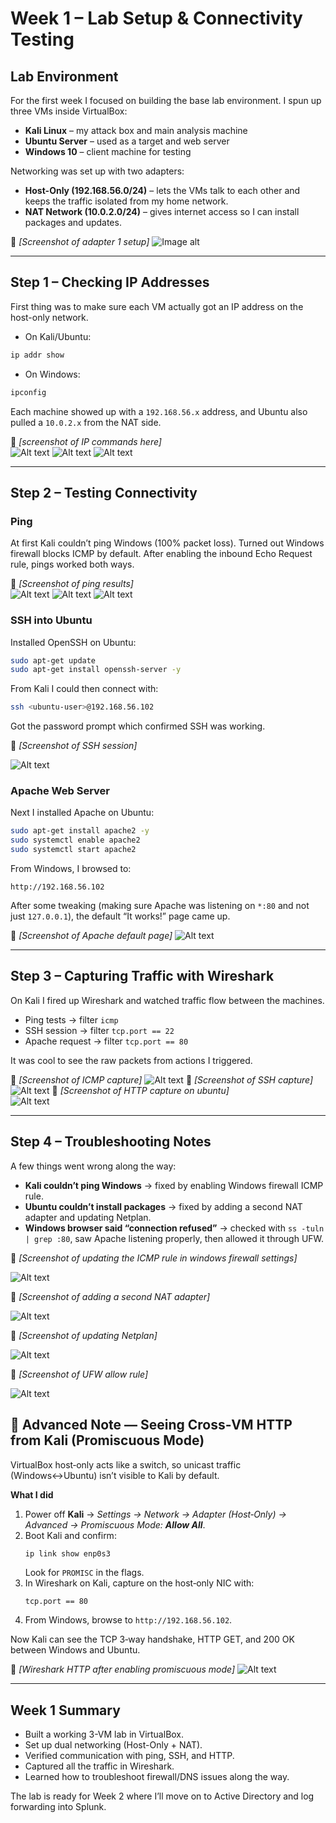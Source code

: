 # Week 1 – Lab Setup & Connectivity Testing  

## Lab Environment  

For the first week I focused on building the base lab environment. I spun up three VMs inside VirtualBox:  

- **Kali Linux** – my attack box and main analysis machine  
- **Ubuntu Server** – used as a target and web server  
- **Windows 10** – client machine for testing  

Networking was set up with two adapters:  
- **Host-Only (192.168.56.0/24)** – lets the VMs talk to each other and keeps the traffic isolated from my home network.  
- **NAT Network (10.0.2.0/24)** – gives internet access so I can install packages and updates.  

📸 *[Screenshot of adapter 1 setup]*
![Image alt](https://github.com/arafay2/CyberSecurity/blob/63cabba394e3669cbc155c9ae36660e4b315be3a/Screenshots/Week1_screenshots/adapter%201.png)

---

## Step 1 – Checking IP Addresses  

First thing was to make sure each VM actually got an IP address on the host-only network.  

- On Kali/Ubuntu:  
```bash
ip addr show
```  
- On Windows:  
```powershell
ipconfig
```  

Each machine showed up with a `192.168.56.x` address, and Ubuntu also pulled a `10.0.2.x` from the NAT side.  

📸 *[screenshot of IP commands here]*  
![Alt text](https://github.com/arafay2/CyberSecurity/blob/63cabba394e3669cbc155c9ae36660e4b315be3a/Screenshots/Week1_screenshots/ip%20kali.png)
![Alt text](https://github.com/arafay2/CyberSecurity/blob/63cabba394e3669cbc155c9ae36660e4b315be3a/Screenshots/Week1_screenshots/ip%20ubuntu.png)
![Alt text](https://github.com/arafay2/CyberSecurity/blob/63cabba394e3669cbc155c9ae36660e4b315be3a/Screenshots/Week1_screenshots/ip%20windows.png)

---

## Step 2 – Testing Connectivity  

### Ping  
At first Kali couldn’t ping Windows (100% packet loss). Turned out Windows firewall blocks ICMP by default. After enabling the inbound Echo Request rule, pings worked both ways.  

📸 *[Screenshot of ping results]*  
![Alt text](https://github.com/arafay2/CyberSecurity/blob/63cabba394e3669cbc155c9ae36660e4b315be3a/Screenshots/Week1_screenshots/ping%20kali.png)
![Alt text](https://github.com/arafay2/CyberSecurity/blob/63cabba394e3669cbc155c9ae36660e4b315be3a/Screenshots/Week1_screenshots/ping%20ubuntu.png)
![Alt text](https://github.com/arafay2/CyberSecurity/blob/63cabba394e3669cbc155c9ae36660e4b315be3a/Screenshots/Week1_screenshots/ping%20windows.png)

### SSH into Ubuntu  
Installed OpenSSH on Ubuntu:  
```bash
sudo apt-get update
sudo apt-get install openssh-server -y
```  

From Kali I could then connect with:  
```bash
ssh <ubuntu-user>@192.168.56.102
```  

Got the password prompt which confirmed SSH was working.  

📸 *[Screenshot of SSH session]*

![Alt text](https://github.com/arafay2/CyberSecurity/blob/63cabba394e3669cbc155c9ae36660e4b315be3a/Screenshots/Week1_screenshots/ssh%20kali%20to%20ubuntu.png)

### Apache Web Server  
Next I installed Apache on Ubuntu:  
```bash
sudo apt-get install apache2 -y
sudo systemctl enable apache2
sudo systemctl start apache2
```  

From Windows, I browsed to:  
```
http://192.168.56.102
```  

After some tweaking (making sure Apache was listening on `*:80` and not just `127.0.0.1`), the default “It works!” page came up.  

📸 *[Screenshot of Apache default page]*
![Alt text](https://github.com/arafay2/CyberSecurity/blob/63cabba394e3669cbc155c9ae36660e4b315be3a/Screenshots/Week1_screenshots/http%20to%20apache2.png)

---

## Step 3 – Capturing Traffic with Wireshark  

On Kali I fired up Wireshark and watched traffic flow between the machines.  

- Ping tests → filter `icmp`  
- SSH session → filter `tcp.port == 22`  
- Apache request → filter `tcp.port == 80`  

It was cool to see the raw packets from actions I triggered.  

📸 *[Screenshot of ICMP capture]* 
![Alt text](https://github.com/arafay2/CyberSecurity/blob/63cabba394e3669cbc155c9ae36660e4b315be3a/Screenshots/Week1_screenshots/icmp%20wireshark.png)
📸 *[Screenshot of SSH capture]* 
![Alt text](https://github.com/arafay2/CyberSecurity/blob/63cabba394e3669cbc155c9ae36660e4b315be3a/Screenshots/Week1_screenshots/ssh%20wireshark.png)
📸 *[Screenshot of HTTP capture on ubuntu]*  
![Alt text](https://github.com/arafay2/CyberSecurity/blob/7cfdb92d8a092f1f025b1e948d7e765296acba7b/Screenshots/Week1_screenshots/http%20traffic%20on%20ubuntu.png)

---

## Step 4 – Troubleshooting Notes  

A few things went wrong along the way:  

- **Kali couldn’t ping Windows** → fixed by enabling Windows firewall ICMP rule.  
- **Ubuntu couldn’t install packages** → fixed by adding a second NAT adapter and updating Netplan.  
- **Windows browser said “connection refused”** → checked with `ss -tuln | grep :80`, saw Apache listening properly, then allowed it through UFW.


📸 *[Screenshot of updating the ICMP rule in windows firewall settings]*

![Alt text](https://github.com/arafay2/CyberSecurity/blob/63cabba394e3669cbc155c9ae36660e4b315be3a/Screenshots/Week1_screenshots/firewall%20icmp%20allow.png)


📸 *[Screenshot of adding a second NAT adapter]*

![Alt text](https://github.com/arafay2/CyberSecurity/blob/63cabba394e3669cbc155c9ae36660e4b315be3a/Screenshots/Week1_screenshots/adding%20second%20NAT%20adapter.png)


📸 *[Screenshot of updating Netplan]*

![Alt text](https://github.com/arafay2/CyberSecurity/blob/63cabba394e3669cbc155c9ae36660e4b315be3a/Screenshots/Week1_screenshots/updating%20netplan.png)


📸 *[Screenshot of UFW allow rule]*

![Alt text](https://github.com/arafay2/CyberSecurity/blob/206d4aa3613375977d3b0f0c49fe8fe55a204173/Screenshots/Week1_screenshots/ufw%20allow.png)

## 🔎 Advanced Note — Seeing Cross‑VM HTTP from Kali (Promiscuous Mode)

VirtualBox host‑only acts like a switch, so unicast traffic (Windows↔Ubuntu) isn’t visible to Kali by default.

**What I did**
1. Power off **Kali** → *Settings → Network → Adapter (Host‑Only) → Advanced → Promiscuous Mode: **Allow All***.
2. Boot Kali and confirm:
   ```bash
   ip link show enp0s3
   ```
   Look for `PROMISC` in the flags.
3. In Wireshark on Kali, capture on the host‑only NIC with:
   ```text
   tcp.port == 80
   ```
4. From Windows, browse to `http://192.168.56.102`.

Now Kali can see the TCP 3‑way handshake, HTTP GET, and 200 OK between Windows and Ubuntu.

📸 *[Wireshark HTTP after enabling promiscuous mode]*
![Alt text](https://github.com/arafay2/CyberSecurity/blob/7134046339e4468228539a426fc192400df766ee/Screenshots/Week1_screenshots/http%20wireshark%20pronisc%20mode.png)

---

## Week 1 Summary  

- Built a working 3-VM lab in VirtualBox.  
- Set up dual networking (Host-Only + NAT).  
- Verified communication with ping, SSH, and HTTP.  
- Captured all the traffic in Wireshark.  
- Learned how to troubleshoot firewall/DNS issues along the way.  

The lab is ready for Week 2 where I’ll move on to Active Directory and log forwarding into Splunk.  
